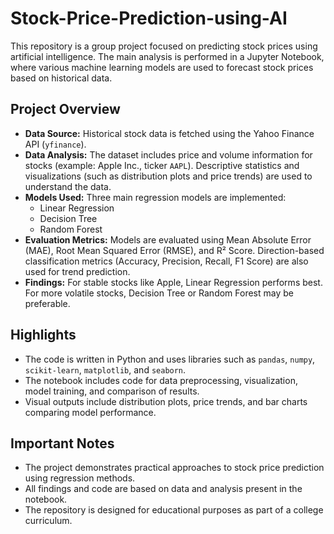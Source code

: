 # Stock-Price-Prediction-using-AI

This repository is a group project focused on predicting stock prices using artificial intelligence. The main analysis is performed in a Jupyter Notebook, where various machine learning models are used to forecast stock prices based on historical data.

## Project Overview

- **Data Source:** Historical stock data is fetched using the Yahoo Finance API (`yfinance`).
- **Data Analysis:** The dataset includes price and volume information for stocks (example: Apple Inc., ticker `AAPL`). Descriptive statistics and visualizations (such as distribution plots and price trends) are used to understand the data.
- **Models Used:** Three main regression models are implemented:
  - Linear Regression
  - Decision Tree
  - Random Forest
- **Evaluation Metrics:** Models are evaluated using Mean Absolute Error (MAE), Root Mean Squared Error (RMSE), and R² Score. Direction-based classification metrics (Accuracy, Precision, Recall, F1 Score) are also used for trend prediction.
- **Findings:** For stable stocks like Apple, Linear Regression performs best. For more volatile stocks, Decision Tree or Random Forest may be preferable.

## Highlights

- The code is written in Python and uses libraries such as `pandas`, `numpy`, `scikit-learn`, `matplotlib`, and `seaborn`.
- The notebook includes code for data preprocessing, visualization, model training, and comparison of results.
- Visual outputs include distribution plots, price trends, and bar charts comparing model performance.

## Important Notes

- The project demonstrates practical approaches to stock price prediction using regression methods.
- All findings and code are based on data and analysis present in the notebook.
- The repository is designed for educational purposes as part of a college curriculum.

